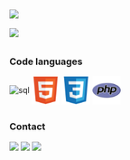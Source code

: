 <div>
  <img align="center" height="180em" src="https://github-readme-stats.vercel.app/api?username=LeandroGuel&show_icons=true&theme=dark&include_all_commits=true">
</div>
<br>
<div>
  <img height="180em" src="https://github-readme-stats.vercel.app/api/top-langs/?username=LeandroGuel&layout=compact&langs_count=16&theme=dark">
</div>

##
<h3>Code languages</h3>
<div style="display: inline_block">
  <img align="center" alt="sql" height="50" src="https://user-images.githubusercontent.com/4249331/52232852-e2c4f780-28bd-11e9-835d-1e3cf3e43888.png">
  <img align="center" alt="html" height="50" src="https://raw.githubusercontent.com/devicons/devicon/master/icons/html5/html5-original.svg">
  <img align="center" alt="css" height="50" src="https://raw.githubusercontent.com/devicons/devicon/master/icons/css3/css3-original.svg">
  <img align="center" alt="php" height="50" src="https://raw.githubusercontent.com/devicons/devicon/master/icons/php/php-original.svg">
</div>

##
<h3>Contact</h3>
<div>
  <a href="mailto:leandroguel@outlook.com.br"><img src="https://img.shields.io/badge/Microsoft_Outlook-0078D4?style=for-the-badge&logo=microsoft-outlook&logoColor=white" target="_blank"></a>
  <a herf="https://www.instagram.com/leandro_guel/"><img src="https://img.shields.io/badge/Instagram-E4405F?style=for-the-badge&logo=instagram&logoColor=white"></a>
  <a href="https://www.linkedin.com/in/leandro-guel/"><img src="https://img.shields.io/badge/LinkedIn-0077B5?style=for-the-badge&logo=linkedin&logoColor=white"></a>
</div>
